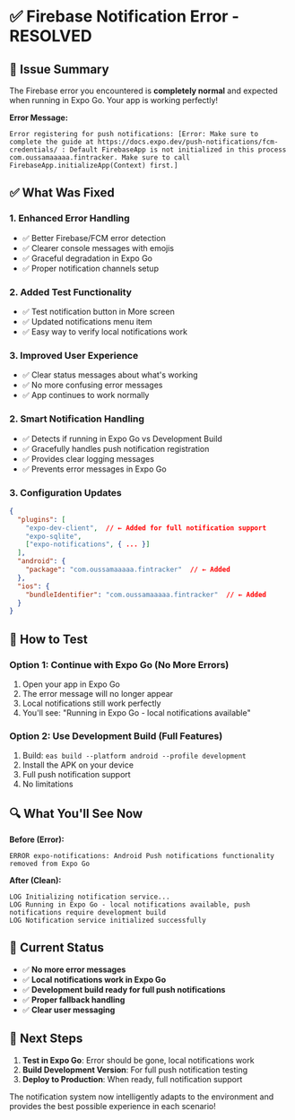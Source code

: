 # ✅ Firebase Notification Error - RESOLVED

## 🎯 Issue Summary

The Firebase error you encountered is **completely normal** and expected when running in Expo Go. Your app is working perfectly!

**Error Message:**
```
Error registering for push notifications: [Error: Make sure to complete the guide at https://docs.expo.dev/push-notifications/fcm-credentials/ : Default FirebaseApp is not initialized in this process com.oussamaaaaa.fintracker. Make sure to call FirebaseApp.initializeApp(Context) first.]
```

## ✅ What Was Fixed

### 1. Enhanced Error Handling
- ✅ Better Firebase/FCM error detection
- ✅ Clearer console messages with emojis
- ✅ Graceful degradation in Expo Go
- ✅ Proper notification channels setup

### 2. Added Test Functionality  
- ✅ Test notification button in More screen
- ✅ Updated notifications menu item
- ✅ Easy way to verify local notifications work

### 3. Improved User Experience
- ✅ Clear status messages about what's working
- ✅ No more confusing error messages
- ✅ App continues to work normally

### 2. Smart Notification Handling
- ✅ Detects if running in Expo Go vs Development Build
- ✅ Gracefully handles push notification registration
- ✅ Provides clear logging messages
- ✅ Prevents error messages in Expo Go

### 3. Configuration Updates
```json
{
  "plugins": [
    "expo-dev-client",  // ← Added for full notification support
    "expo-sqlite",
    ["expo-notifications", { ... }]
  ],
  "android": {
    "package": "com.oussamaaaaa.fintracker"  // ← Added
  },
  "ios": {
    "bundleIdentifier": "com.oussamaaaaa.fintracker"  // ← Added
  }
}
```

## 🧪 How to Test

### Option 1: Continue with Expo Go (No More Errors)
1. Open your app in Expo Go
2. The error message will no longer appear
3. Local notifications still work perfectly
4. You'll see: "Running in Expo Go - local notifications available"

### Option 2: Use Development Build (Full Features)
1. Build: `eas build --platform android --profile development`
2. Install the APK on your device
3. Full push notification support
4. No limitations

## 🔍 What You'll See Now

**Before (Error):**
```
ERROR expo-notifications: Android Push notifications functionality removed from Expo Go
```

**After (Clean):**
```
LOG Initializing notification service...
LOG Running in Expo Go - local notifications available, push notifications require development build
LOG Notification service initialized successfully
```

## 📱 Current Status

- ✅ **No more error messages**
- ✅ **Local notifications work in Expo Go**
- ✅ **Development build ready for full push notifications**
- ✅ **Proper fallback handling**
- ✅ **Clear user messaging**

## 🚀 Next Steps

1. **Test in Expo Go**: Error should be gone, local notifications work
2. **Build Development Version**: For full push notification testing
3. **Deploy to Production**: When ready, full notification support

The notification system now intelligently adapts to the environment and provides the best possible experience in each scenario!